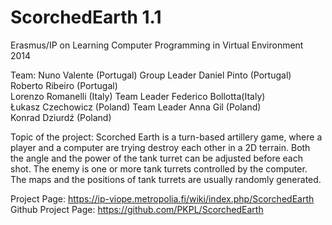 ScorchedEarth 1.1
=============
Erasmus/IP on Learning Computer Programming in Virtual Environment 2014

Team:
Nuno Valente (Portugal)	Group Leader
Daniel Pinto (Portugal)		
Roberto Ribeiro (Portugal)		
Lorenzo Romanelli (Italy) Team Leader
Federico Bollotta(Italy)	
Łukasz Czechowicz (Poland) Team Leader
Anna Gil (Poland)	
Konrad Dziurdź (Poland)	

Topic of the project:
Scorched Earth is a turn-based artillery game, where a player and a computer are trying destroy each other in a 2D terrain. Both the angle and the power of the tank turret can be adjusted before each shot. The enemy is one or more tank turrets controlled by the computer. The maps and the positions of tank turrets are usually randomly generated.

Project Page: https://ip-viope.metropolia.fi/wiki/index.php/ScorchedEarth
Github Project Page: https://github.com/PKPL/ScorchedEarth
